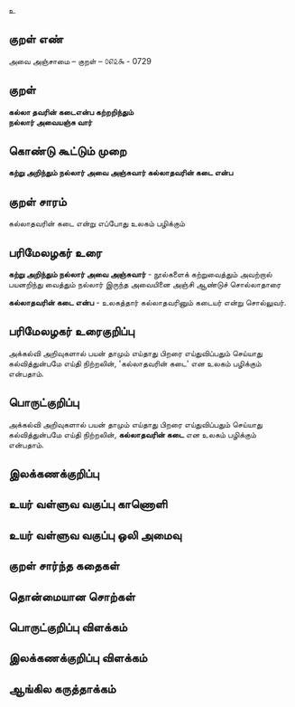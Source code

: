 உ

## குறள் எண் 

அவை அஞ்சாமை  – குறள் – ௦௭௨௯ - 0729  

## குறள் 

**கல்லா தவரின் கடைஎன்ப கற்றறிந்தும்  
நல்லார் அவையஞ்சு வார்**  

## கொண்டு கூட்டும் முறை

**கற்று அறிந்தும் நல்லார் அவை அஞ்சுவார் கல்லாதவரின் கடை என்ப**

## குறள் சாரம் 

கல்லாதவரின் கடை என்று எப்போது உலகம் பழிக்கும்   

## பரிமேலழகர் உரை

**கற்று அறிந்தும் நல்லார் அவை அஞ்சுவார்** - நூல்களைக் கற்றுவைத்தும் அவற்றால் பயனறிந்து வைத்தும் நல்லார் இருந்த அவையினை அஞ்சி ஆண்டுச் சொல்லாதாரை  

**கல்லாதவரின் கடை என்ப** - உலகத்தார் கல்லாதவரினும் கடையர் என்று சொல்லுவர். 

## பரிமேலழகர் உரைகுறிப்பு   

அக்கல்வி அறிவுகளால் பயன் தாமும் எய்தாது பிறரை எய்துவிப்பதும் செய்யாது கல்வித்துன்பமே எய்தி நிற்றலின், 'கல்லாதவரின் கடை' என உலகம் பழிக்கும் என்பதாம்.    

## பொருட்குறிப்பு 

அக்கல்வி அறிவுகளால் பயன் தாமும் எய்தாது பிறரை எய்துவிப்பதும் செய்யாது கல்வித்துன்பமே எய்தி நிற்றலின், **கல்லாதவரின் கடை** என உலகம் பழிக்கும் என்பதாம்.    

## இலக்கணக்குறிப்பு  


## உயர் வள்ளுவ வகுப்பு காணொளி


## உயர் வள்ளுவ வகுப்பு ஒலி அமைவு 

 
## குறள் சார்ந்த கதைகள் 


## தொன்மையான சொற்கள்


## பொருட்குறிப்பு விளக்கம்


## இலக்கணக்குறிப்பு விளக்கம்


## ஆங்கில கருத்தாக்கம் 


